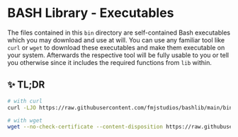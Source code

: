 # BASH Library - Executables

The files contained in this `bin` directory are self-contained Bash executables which you may download and use at will. You can use any familiar tool like `curl` or `wget` to download these executables and make them executable on your system. Afterwards the respective tool will be fully usable to you or tell you otherwise since it includes the required functions from `lib` within.

## ✨ TL;DR

```bash
# with curl
curl -LJO https://raw.githubusercontent.com/fmjstudios/bashlib/main/bin/libtree && chmod +x libtree

# with wget
wget --no-check-certificate --content-disposition https://raw.githubusercontent.com/fmjstudios/bashlib/main/bin/libtree && chmod +x libtree
```
